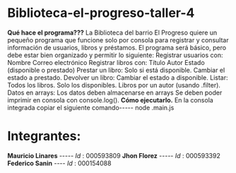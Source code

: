 # Biblioteca-el-progreso-taller-4

**Qué hace el programa???**
La Biblioteca del barrio El Progreso quiere un pequeño programa que funcione solo por consola para registrar y consultar información de usuarios, libros y préstamos. El programa será básico, pero debe estar bien organizado y permitir lo siguiente:
Registrar usuarios con:
Nombre
Correo electrónico
Registrar libros con:
Título
Autor
Estado (disponible o prestado)
Prestar un libro:
Solo si está disponible.
Cambiar el estado a prestado.
Devolver un libro:
Cambiar el estado a disponible.
Listar:
Todos los libros.
Solo los disponibles.
Libros por un autor (usando .filter).
Datos en arrays:
Los datos deben almacenarse en arrays
Se deben poder imprimir en consola con console.log().
**Cómo ejecutarlo.**
En la consola integrada 
copiar el siguiente comando----- node .main.js
# Integrantes:
**Mauricio Linares**  -----  *Id* : 000593809
**Jhon Florez**   -----  *Id* : 000593392
**Federico Sanin**  ----  *Id* : 000154088